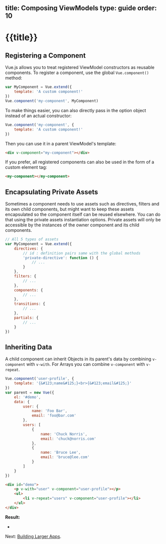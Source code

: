 title: Composing ViewModels
type: guide
order: 10
---

# {{title}}

## Registering a Component

Vue.js allows you to treat registered ViewModel constructors as reusable components. To register a component, use the global `Vue.component()` method:

``` js
var MyComponent = Vue.extend({
    template: 'A custom component!'
})
Vue.component('my-component', MyComponent)
```

To make things easier, you can also directly pass in the option object instead of an actual constructor:

``` js
Vue.component('my-component', {
    template: 'A custom component!'
})
```

Then you can use it in a parent ViewModel's template:

``` html
<div v-component="my-component"></div>
```

If you prefer, all registered components can also be used in the form of a custom element tag:

``` html
<my-component></my-component>
```

## Encapsulating Private Assets

Sometimes a component needs to use assets such as directives, filters and its own child components, but might want to keep these assets encapsulated so the component itself can be reused elsewhere. You can do that using the private assets instantiation options. Private assets will only be accessible by the instances of the owner component and its child components.

``` js
// All 5 types of assets
var MyComponent = Vue.extend({
    directives: {
        // id : definition pairs same with the global methods
        'private-directive': function () {
            // ...
        }
    },
    filters: {
        // ...
    },
    components: {
        // ...
    },
    transitions: {
        // ...
    },
    partials: {
        // ...
    }
})
```

## Inheriting Data

A child component can inherit Objects in its parent's data by combining `v-component` with `v-with`. For Arrays you can combine `v-component` with `v-repeat`.

``` js
Vue.component('user-profile', {
    template: '{&#123;name&#125;}<br>{&#123;email&#125;}'
})
var parent = new Vue({
    el: '#demo',
    data: {
        user: {
            name: 'Foo Bar',
            email: 'foo@bar.com'
        },
        users: [
            {
                name: 'Chuck Norris',
                email: 'chuck@norris.com'
            },
            {
                name: 'Bruce Lee',
                email: 'bruce@lee.com'
            }
        ]
    }
})
```

``` html
<div id="demo">
    <p v-with="user" v-component="user-profile"></p>
    <ul>
        <li v-repeat="users" v-component="user-profile"></li>
    </ul>
</div>
```

**Result:**

<div id="demo"><p v-with="user" v-component="user-profile"></p><ul><li v-repeat="users" v-component="user-profile"></li></ul></div>
<script src="/js/vue.min.js"></script>
<script>
    Vue.component('user-profile', {
        template: '{&#123;name&#125;}<br>{&#123;email&#125;}'
    })
    var parent = new Vue({
        el: '#demo',
        data: {
            user: {
                name: 'Foo Bar',
                email: 'foo@bar.com'
            },
            users: [
                {
                    name: 'Chuck Norris',
                    email: 'chuck@norris.com'
                },
                {
                    name: 'Bruce Lee',
                    email: 'bruce@lee.com'
                }
            ]
        }
    })
</script>

Next: [Building Larger Apps](/guide/application.html).
